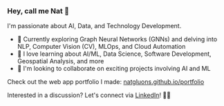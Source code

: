 ### Hey, call me Nat 👋 

I'm passionate about AI, Data, and Technology Development.

- 🔭 Currently exploring Graph Neural Networks (GNNs) and delving into NLP, Computer Vision (CV), MLOps, and Cloud Automation
- 🌱 I love learning about AI/ML, Data Science, Software Development, Geospatial Analysis, and more
- 👯 I'm looking to collaborate on exciting projects involving AI and ML

Check out the web app portfolio I made: [natgluons.github.io/portfolio](https://natgluons.github.io/portfolio/)

Interested in a discussion? Let's connect via [LinkedIn](https://www.linkedin.com/in/kristynatasha/)! 👋🌐 

<!--
**kristynatasha/kristynatasha** is a ✨ _special_ ✨ repository because its `README.md` (this file) appears on your GitHub profile.

Here are some ideas to get you started:

- 🔭 I’m currently working on ...
- 🌱 I’m currently learning ...
- 👯 I’m looking to collaborate on ...
- 🤔 I’m looking for help with ...
- 💬 Ask me about ...
- 📫 How to reach me: ...
- 😄 Pronouns: ...
- ⚡ Fun fact: ...
-->
